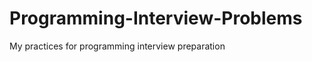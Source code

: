 Programming-Interview-Problems
==============================

My practices for programming interview preparation
